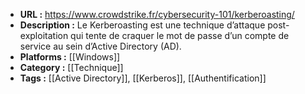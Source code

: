- **URL :** https://www.crowdstrike.fr/cybersecurity-101/kerberoasting/
- **Description :** Le Kerberoasting est une technique d’attaque post-exploitation qui tente de craquer le mot de passe d’un compte de service au sein d’Active Directory (AD).
- **Platforms :** [[Windows]]
- **Category :** [[Technique]]
- **Tags :** [[Active Directory]], [[Kerberos]], [[Authentification]]